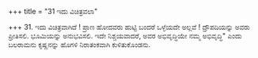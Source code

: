 +++
title = "31 ಇದು ವಿಚಿತ್ರವಲಾ"

+++
31. ಇದು ವಿಚಿತ್ರವಾಗಿದೆ ! ಪ್ರಾಣ ಹೋದವರು ಹುಟ್ಟಿ ಬಂದರೆ ಒಳ್ಳೆಯದೇ ಅಲ್ಲವೆ ! ದ್ರೌಪದಿಯನ್ನು ಅವರು ಪ್ರೀತಿಸಲಿ. ಭೂಮಿಯನ್ನು ಅನುಭವಿಸಲಿ. ಇದೇ ನಿಶ್ಚಯವಾದರೆ, ಅವರ ಅಭಿವೃದ್ಧಿಯೇ ನಮ್ಮ ಅಭಿವೃದ್ಧಿ" ಎಂದು ಬಲರಾಮನು ಕೃಷ್ಣನನ್ನು ಹೊಗಳಿ ನಿರಾತಂಕವಾಗಿ ಕುಳಿತುಕೊಂಡನು.